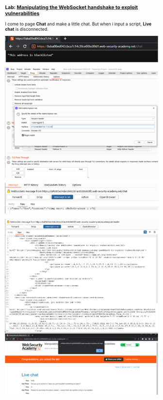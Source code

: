 
### Lab: [Manipulating the WebSocket handshake to exploit vulnerabilities](https://portswigger.net/web-security/websockets/lab-manipulating-handshake-to-exploit-vulnerabilities)





I come to page **Chat** and make a little chat. But when i input a script, **Live chat** is disconnected.

![](../../Img_note/Pasted%20image%2020221215213525.png)

![](../../Img_note/Pasted%20image%2020221215231521.png)

![](../../Img_note/Pasted%20image%2020221215232159.png)

![](../../Img_note/Pasted%20image%2020221215231813.png)
![](../../Img_note/Pasted%20image%2020221215232235.png)
